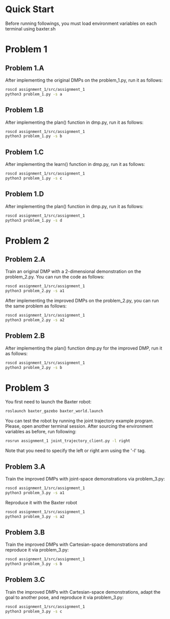 # Quick Start 

Before running followings, you must load environment variables on each terminal using baxter.sh

# Problem 1
## Problem 1.A
After implementing the original DMPs on the problem_1.py, run it as follows:
~~~~bash
roscd assignment_1/src/assignment_1
python3 problem_1.py -s a
~~~~

## Problem 1.B
After implementing the plan() function in dmp.py, run it as follows:
~~~~bash
roscd assignment_1/src/assignment_1
python3 problem_1.py -s b
~~~~

## Problem 1.C
After implementing the learn() function in dmp.py, run it as follows:
~~~~bash
roscd assignment_1/src/assignment_1
python3 problem_1.py -s c
~~~~

## Problem 1.D
After implementing the plan() function in dmp.py, run it as follows:
~~~~bash
roscd assignment_1/src/assignment_1
python3 problem_1.py -s d
~~~~

# Problem 2
## Problem 2.A
Train an original DMP with a 2-dimensional demonstration on the problem_2.py. You can run the code as follows:
~~~~bash
roscd assignment_1/src/assignment_1
python3 problem_2.py -s a1
~~~~

After implementing the improved DMPs on the problem_2.py, you can run the same problem as follows:
~~~~bash
roscd assignment_1/src/assignment_1
python3 problem_2.py -s a2
~~~~

## Problem 2.B
After implementing the plan() function dmp.py for the improved DMP, run it as follows:
~~~~bash
roscd assignment_1/src/assignment_1
python3 problem_2.py -s b
~~~~


# Problem 3
You first need to launch the Baxter robot:
~~~~bash
roslaunch baxter_gazebo baxter_world.launch
~~~~

You can test the robot by running the joint trajectory example program. Please, open another terminal session. After sourcing the environment variables as before, run following:
~~~~bash
rosrun assignment_1 joint_trajectory_client.py -l right
~~~~
Note that you need to specify the left or right arm using the '-l' tag. 


## Problem 3.A
Train the improved DMPs with joint-space demonstrations via problem_3.py:
~~~~bash
roscd assignment_1/src/assignment_1
python3 problem_3.py -s a1
~~~~

Reproduce it with the Baxter robot
~~~~bash
roscd assignment_1/src/assignment_1
python3 problem_3.py -s a2
~~~~


## Problem 3.B
Train the improved DMPs with Cartesian-space demonstrations and reproduce it via problem_3.py:
~~~~bash
roscd assignment_1/src/assignment_1
python3 problem_3.py -s b
~~~~


## Problem 3.C
Train the improved DMPs with Cartesian-space demonstrations, adapt the goal to another pose, and reproduce it via problem_3.py:
~~~~bash
roscd assignment_1/src/assignment_1
python3 problem_3.py -s c
~~~~
